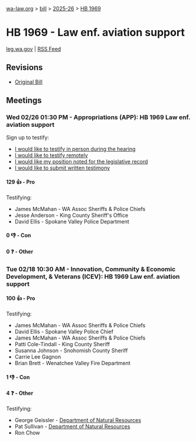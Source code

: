 [wa-law.org](/) > [bill](/bill/) > [2025-26](/bill/2025-26/) > [HB 1969](/bill/2025-26/hb/1969/)

# HB 1969 - Law enf. aviation support
[leg.wa.gov](https://app.leg.wa.gov/billsummary?BillNumber=1969&Year=2025&Initiative=false) | [RSS Feed](./rss.xml)

## Revisions
* [Original Bill](1/)

## Meetings
### Wed 02/26 01:30 PM - Appropriations (APP): HB 1969 Law enf. aviation support
Sign up to testify:
* [I would like to testify in person during the hearing](https://app.leg.wa.gov/csi/Testifier/Add?chamber=House&mId=32908&aId=164951&caId=26158&tId=1)
* [I would like to testify remotely](https://app.leg.wa.gov/csi/Testifier/Add?chamber=House&mId=32908&aId=164951&caId=26158&tId=2)
* [I would like my position noted for the legislative record](https://app.leg.wa.gov/csi/Testifier/Add?chamber=House&mId=32908&aId=164951&caId=26158&tId=3)
* [I would like to submit written testimony](https://app.leg.wa.gov/csi/Testifier/Add?chamber=House&mId=32908&aId=164951&caId=26158&tId=4)

#### 129 👍 - Pro
Testifying:
* James McMahan - WA Assoc Sheriffs & Police Chiefs
* Jesse Anderson - King County Sheriff's Office
* David Ellis - Spokane Valley Police Department

#### 0 👎 - Con

#### 0 ❓ - Other

### Tue 02/18 10:30 AM - Innovation, Community & Economic Development, & Veterans (ICEV): HB 1969 Law enf. aviation support
#### 100 👍 - Pro
Testifying:
* James McMahan - WA Assoc Sheriffs & Police Chiefs
* David Ellis - Spokane Valley Police Chief
* James McMahan - WA Assoc Sheriffs & Police Chiefs
* Patti Cole-Tindall - King County Sheriff
* Susanna Johnson - Snohomish County Sheriff
* Carrie Lee Gagnon
* Brian Brett - Wenatchee Valley Fire Department

#### 1 👎 - Con

#### 4 ❓ - Other
Testifying:
* George Geissler - [Department of Natural Resources](/org/department_of_natural_resources/)
* Pat Sullivan - [Department of Natural Resources](/org/department_of_natural_resources/)
* Ron Chow
